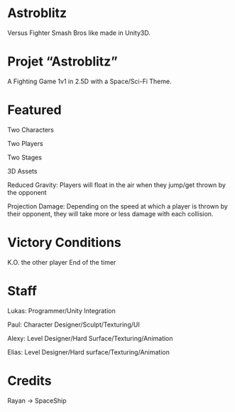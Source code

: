 # Astroblitz

Versus Fighter Smash Bros like made in Unity3D.

# Projet “Astroblitz”

A Fighting Game 1v1 in 2.5D with a Space/Sci-Fi Theme.

# Featured

Two Characters

Two Players

Two Stages

3D Assets

Reduced Gravity: Players will float in the air when they jump/get thrown by the opponent

Projection Damage: Depending on the speed at which a player is thrown by their opponent, they will take more or less damage with each collision.

# Victory Conditions
K.O. the other player
End of the timer

# Staff
Lukas: Programmer/Unity Integration

Paul: Character Designer/Sculpt/Texturing/UI

Alexy: Level Designer/Hard Surface/Texturing/Animation

Elias: Level Designer/Hard surface/Texturing/Animation

# Credits
Rayan →  SpaceShip

